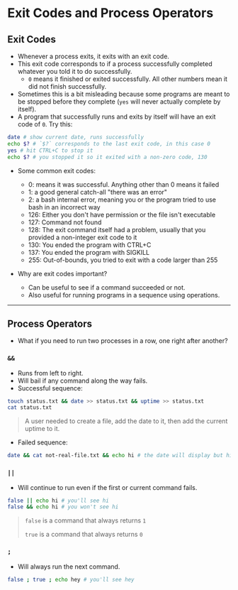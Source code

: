 # Exit Codes and Process Operators

## Exit Codes

- Whenever a process exits, it exits with an exit code.
- This exit code corresponds to if a process successfully completed whatever you told it to do successfully.
  - `0` means it finished or exited successfully. All other numbers mean it did not finish successfully.
- Sometimes this is a bit misleading because some programs are meant to be stopped before they complete (`yes` will never actually complete by itself).
- A program that successfully runs and exits by itself will have an exit code of `0`. Try this:

```sh
date # show current date, runs successfully
echo $? # `$?` corresponds to the last exit code, in this case 0
yes # hit CTRL+C to stop it
echo $? # you stopped it so it exited with a non-zero code, 130
```

- Some common exit codes:

  - 0: means it was successful. Anything other than 0 means it failed
  - 1: a good general catch-all "there was an error"
  - 2: a bash internal error, meaning you or the program tried to use bash in an incorrect way
  - 126: Either you don't have permission or the file isn't executable
  - 127: Command not found
  - 128: The exit command itself had a problem, usually that you provided a non-integer exit code to it
  - 130: You ended the program with CTRL+C
  - 137: You ended the program with SIGKILL
  - 255: Out-of-bounds, you tried to exit with a code larger than 255

- Why are exit codes important?
  - Can be useful to see if a command succeeded or not.
  - Also useful for running programs in a sequence using operations.

---

## Process Operators

- What if you need to run two processes in a row, one right after another?

### `&&`

- Runs from left to right.
- Will bail if any command along the way fails.
- Successful sequence:

```sh
touch status.txt && date >> status.txt && uptime >> status.txt
cat status.txt
```

> A user needed to create a file, add the date to it, then add the current uptime to it.

- Failed sequence:

```sh
date && cat not-real-file.txt && echo hi # the date will display but hi won't
```

### `||`

- Will continue to run even if the first or current command fails.

```sh
false || echo hi # you'll see hi
false && echo hi # you won't see hi
```

> `false` is a command that always returns `1`
>
> `true` is a command that always returns `0`

### `;`

- Will always run the next command.

```sh
false ; true ; echo hey # you'll see hey
```
